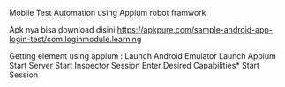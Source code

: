 Mobile Test Automation using Appium robot framwork

Apk nya bisa download disini https://apkpure.com/sample-android-app-login-test/com.loginmodule.learning

Getting element using appium :
Launch Android Emulator
Launch Appium
Start Server
Start Inspector Session
Enter Desired Capabilities*
Start Session